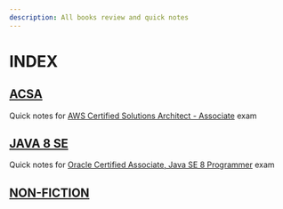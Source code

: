 ```yaml
---
description: All books review and quick notes
---
```


# INDEX

## [ACSA](acsa/index.md)

Quick notes for [AWS Certified Solutions Architect - Associate](https://aws.amazon.com/certification/certified-solutions-architect-associate/) exam

## [JAVA 8 SE](java-8-se/index.md)

Quick notes for [Oracle Certified Associate, Java SE 8 Programmer](https://education.oracle.com/oracle-certified-associate-java-se-8-programmer/trackp_333) exam

## [NON-FICTION](non-fiction/index.md)

